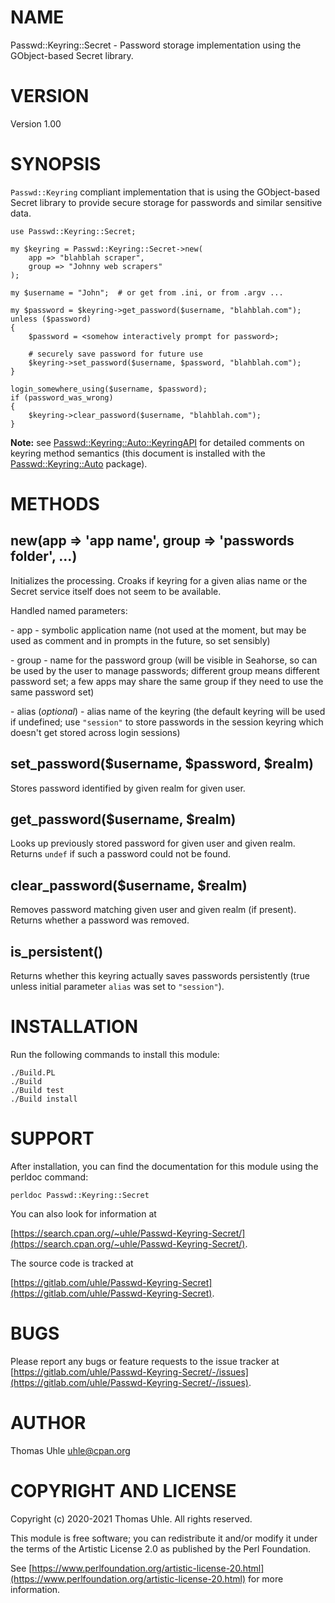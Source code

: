 # NAME

Passwd::Keyring::Secret - Password storage implementation using the GObject-based Secret library.

# VERSION

Version 1.00

# SYNOPSIS

`Passwd::Keyring` compliant implementation that is using the
GObject-based Secret library to provide secure storage for passwords
and similar sensitive data.

    use Passwd::Keyring::Secret;

    my $keyring = Passwd::Keyring::Secret->new(
        app => "blahblah scraper",
        group => "Johnny web scrapers"
    );

    my $username = "John";  # or get from .ini, or from .argv ...

    my $password = $keyring->get_password($username, "blahblah.com");
    unless ($password)
    {
        $password = <somehow interactively prompt for password>;

        # securely save password for future use
        $keyring->set_password($username, $password, "blahblah.com");
    }

    login_somewhere_using($username, $password);
    if (password_was_wrong)
    {
        $keyring->clear_password($username, "blahblah.com");
    }

**Note:** see [Passwd::Keyring::Auto::KeyringAPI](https://metacpan.org/pod/Passwd%3A%3AKeyring%3A%3AAuto%3A%3AKeyringAPI) for detailed comments
on keyring method semantics (this document is installed with the
[Passwd::Keyring::Auto](https://metacpan.org/pod/Passwd%3A%3AKeyring%3A%3AAuto) package).

# METHODS

## new(app => 'app name', group => 'passwords folder', ...)

Initializes the processing. Croaks if keyring for a given alias name
or the Secret service itself does not seem to be available.

Handled named parameters:

\- app - symbolic application name (not used at the moment, but may be
  used as comment and in prompts in the future, so set sensibly)

\- group - name for the password group (will be visible in Seahorse, so
  can be used by the user to manage passwords; different group means
  different password set; a few apps may share the same group if they
  need to use the same password set)

\- alias (_optional_) - alias name of the keyring (the default keyring
  will be used if undefined; use `"session"` to store passwords in the
  session keyring which doesn't get stored across login sessions)

## set\_password($username, $password, $realm)

Stores password identified by given realm for given user.

## get\_password($username, $realm)

Looks up previously stored password for given user and given realm.
Returns `undef` if such a password could not be found.

## clear\_password($username, $realm)

Removes password matching given user and given realm (if present).
Returns whether a password was removed.

## is\_persistent()

Returns whether this keyring actually saves passwords persistently
(true unless initial parameter `alias` was set to `"session"`).

# INSTALLATION

Run the following commands to install this module:

    ./Build.PL
    ./Build
    ./Build test
    ./Build install

# SUPPORT

After installation, you can find the documentation for this module
using the perldoc command:

    perldoc Passwd::Keyring::Secret

You can also look for information at

[https://search.cpan.org/~uhle/Passwd-Keyring-Secret/](https://search.cpan.org/~uhle/Passwd-Keyring-Secret/).

The source code is tracked at

[https://gitlab.com/uhle/Passwd-Keyring-Secret](https://gitlab.com/uhle/Passwd-Keyring-Secret).

# BUGS

Please report any bugs or feature requests to the issue tracker at
[https://gitlab.com/uhle/Passwd-Keyring-Secret/-/issues](https://gitlab.com/uhle/Passwd-Keyring-Secret/-/issues).

# AUTHOR

Thomas Uhle <uhle@cpan.org>

# COPYRIGHT AND LICENSE

Copyright (c) 2020-2021 Thomas Uhle. All rights reserved.

This module is free software; you can redistribute it and/or modify it
under the terms of the Artistic License 2.0 as published by the Perl
Foundation.

See [https://www.perlfoundation.org/artistic-license-20.html](https://www.perlfoundation.org/artistic-license-20.html) for more
information.
